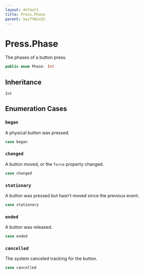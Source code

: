 ```yaml
---
layout: default
title: Press.Phase
parent: SwiftWin32
---
```

# Press.Phase

The phases of a button press.

``` swift
public enum Phase: Int 
```

## Inheritance

`Int`

## Enumeration Cases

### `began`

A physical button was pressed.

``` swift
case began
```

### `changed`

A button moved, or the `force` property changed.

``` swift
case changed
```

### `stationary`

A button was pressed but hasn’t moved since the previous event.

``` swift
case stationary
```

### `ended`

A button was released.

``` swift
case ended
```

### `cancelled`

The system canceled tracking for the button.

``` swift
case cancelled
```
